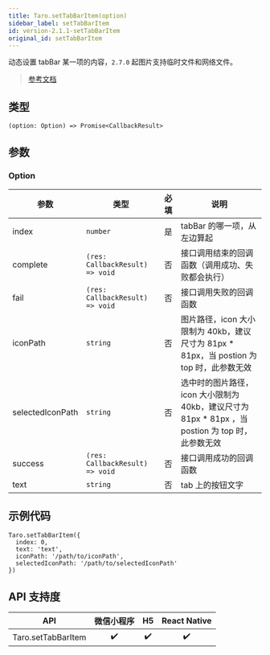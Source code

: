 ```yaml
---
title: Taro.setTabBarItem(option)
sidebar_label: setTabBarItem
id: version-2.1.1-setTabBarItem
original_id: setTabBarItem
---
```


动态设置 tabBar 某一项的内容，`2.7.0` 起图片支持临时文件和网络文件。

> [参考文档](https://developers.weixin.qq.com/miniprogram/dev/api/ui/tab-bar/wx.setTabBarItem.html)

## 类型

```tsx
(option: Option) => Promise<CallbackResult>
```

## 参数

### Option

<table>
  <thead>
    <tr>
      <th>参数</th>
      <th>类型</th>
      <th style="text-align:center">必填</th>
      <th>说明</th>
    </tr>
  </thead>
  <tbody>
    <tr>
      <td>index</td>
      <td><code>number</code></td>
      <td style="text-align:center">是</td>
      <td>tabBar 的哪一项，从左边算起</td>
    </tr>
    <tr>
      <td>complete</td>
      <td><code>(res: CallbackResult) =&gt; void</code></td>
      <td style="text-align:center">否</td>
      <td>接口调用结束的回调函数（调用成功、失败都会执行）</td>
    </tr>
    <tr>
      <td>fail</td>
      <td><code>(res: CallbackResult) =&gt; void</code></td>
      <td style="text-align:center">否</td>
      <td>接口调用失败的回调函数</td>
    </tr>
    <tr>
      <td>iconPath</td>
      <td><code>string</code></td>
      <td style="text-align:center">否</td>
      <td>图片路径，icon 大小限制为 40kb，建议尺寸为 81px * 81px，当 postion 为 top 时，此参数无效</td>
    </tr>
    <tr>
      <td>selectedIconPath</td>
      <td><code>string</code></td>
      <td style="text-align:center">否</td>
      <td>选中时的图片路径，icon 大小限制为 40kb，建议尺寸为 81px * 81px ，当 postion 为 top 时，此参数无效</td>
    </tr>
    <tr>
      <td>success</td>
      <td><code>(res: CallbackResult) =&gt; void</code></td>
      <td style="text-align:center">否</td>
      <td>接口调用成功的回调函数</td>
    </tr>
    <tr>
      <td>text</td>
      <td><code>string</code></td>
      <td style="text-align:center">否</td>
      <td>tab 上的按钮文字</td>
    </tr>
  </tbody>
</table>

## 示例代码

```tsx
Taro.setTabBarItem({
  index: 0,
  text: 'text',
  iconPath: '/path/to/iconPath',
  selectedIconPath: '/path/to/selectedIconPath'
})
```

## API 支持度

| API | 微信小程序 | H5 | React Native |
| :---: | :---: | :---: | :---: |
| Taro.setTabBarItem | ✔️ | ✔️ | ✔️ |
